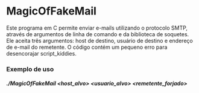 # MagicOfFakeMail

Este programa em C permite enviar e-mails utilizando o protocolo SMTP, através de argumentos de linha de comando e da biblioteca de soquetes. Ele aceita três argumentos: host de destino, usuário de destino e endereço de e-mail do remetente.
O código contém um pequeno erro para desencorajar script_kiddies.

### Exemplo de uso

##### ./MagicOfFakeMail <host_alvo> <usuario_alvo> <remetente_forjado>

